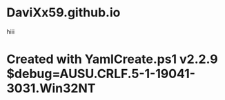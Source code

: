 # DaviXx59.github.io
hiii
# Created with YamlCreate.ps1 v2.2.9 $debug=AUSU.CRLF.5-1-19041-3031.Win32NT
